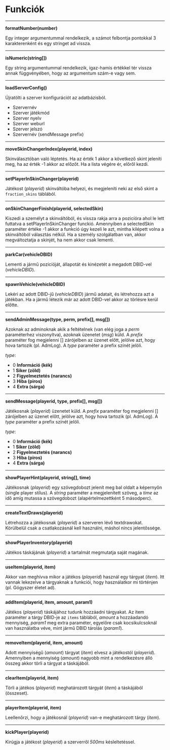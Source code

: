 # Funkciók

---

**formatNumber(**number**)**

Egy integer argumentummal rendelkezik, a számot felbontja pontokkal 3 karakterenként és egy stringet ad vissza.

---

**isNumeric(**string[]**)**

Egy string argumentummal rendelkezik, igaz-hamis értékkel tér vissza annak függvényében, hogy az argumentum szám-e vagy sem.

---

**loadServerConfig()**

Újratölti a szerver konfigurációt az adatbázisból.

* Szervernév
* Szerver játékmód
* Szerver nyelv
* Szerver weburl
* Szerver jelszó
* Szervernév (sendMessage prefix)

---

**moveSkinChangerIndex(**playerid, index**)**

Skinválasztóban való léptetés. Ha az érték 1 akkor a következő skint jeleníti meg, ha az érték -1 akkor az előzőt. Ha a lista végére ér, előről kezdi.

---

**setPlayerInSkinChanger(**playerid**)**

Játékost (_playerid_) skinváltóba helyezi, és megjeleníti neki az első skint a `fraction_skins` táblából.

---

**onSkinChangerFinish(**playerid, selectedSkin**)**

Kiszedi a személyt a skinváltóból, és vissza rakja arra a pozicíóra ahol le lett futtatva a setPlayerInSkinChanger funckió. Amennyiben a selectedSkin paraméter értéke -1 akkor a funkció úgy kezeli le azt, mintha kilépett volna a skinváltóból választás nélkül. Ha a személy szolgálatban van, akkor megváltoztatja a skinjét, ha nem akkor csak lementi.

---

**parkCar(**vehicleDBID**)**

Lementi a jármű pozicíóját, állapotát és kinézetét a megadott DBID-vel (_vehicleDBID_).

---

**spawnVehicle(**vehicleDBID**)**

Lekéri az adott DBID-jű (_vehicleDBID_) jármű adatait, és létrehozza azt a játékban. Ha a jármű létezik már az adott DBID-vel akkor az törlésre kerül előtte.

---

**sendAdminMessage(**type, perm, prefix[], msg[]**)**

Azoknak az adminoknak akik a feltételnek (van elég joga a _perm_ paraméterhez viszonyítva), azoknak üzenetet (_msg_) küld. A _prefix_ paraméter fog megjelenni [] zárójelben az üzenet előtt, jelölve azt, hogy hova tartozik (pl. AdmLog). A _type_ paraméter a prefix színét jelöli.

_type_:

* 0 **Információ (kék)**
* 1 **Siker (zöld)**
* 2 **Figyelmeztetés (narancs)**
* 3 **Hiba (piros)**
* 4 **Extra (sárga)**

---

**sendMessage(**playerid, type, prefix[], msg[]**)**

Játékosnak (_playerid_) üzenetet küld. A _prefix_ paraméter fog megjelenni [] zárójelben az üzenet előtt, jelölve azt, hogy hova tartozik (pl. AdmLog). A _type_ paraméter a prefix színét jelöli.

_type_:

* 0 **Információ (kék)**
* 1 **Siker (zöld)**
* 2 **Figyelmeztetés (narancs)**
* 3 **Hiba (piros)**
* 4 **Extra (sárga)**

---

**showPlayerHint(**playerid, string[], time**)**

Játékosnak (_playerid_) egy szövegdobozt jelenít meg bal oldalt a képernyőn (single player stílus). A _string_ paraméter a megjelenített szöveg, a _time_ az idő amíg mutassa a szövegdobozt (alapértelmezettként 5 másodperc).

---

**createTextDraws(**playerid**)**

Létrehozza a játékosnak (_playerid_) a szerveren lévő textdrawokat. Körülbelül csak a csatlakozásnál kell használni, máshol nincs jelentőssége.

---

**showPlayerInventory(**playerid**)**

Játékos táskájának (_playerid_) a tartalmát megmutatja saját magának.

---

**useItem(**playerid, item**)**

Akkor van meghívva mikor a játékos (_playerid_) használ egy tárgyat (_item_). Itt vannak lekezelve a tárgyaknak a funkciói, hogy használatkor mi történjen (pl. Gógyszer életet ad).

---

**addItem(**playerid, item, amount, param1**)**

Játékos (_playerid_) táskájához tudunk hozzáadni tárgyakat. Az item paraméter a tárgy DBID-je az `items` táblából, _amount_ a hozzáadandó mennyiség, _param1_ meg extra paraméter, egyelőre csak kocsikulcsoknál van használatba véve, mint jármű DBID tárolás (_param1_).

---

**removeItem(**playerid, item, amount**)**

Adott mennyiségű (_amount_) tárgyat (_item_) elvesz a játékostól (_playerid_). Amennyiben a mennyiség (_amount_) nagyobb mint a rendelkezésre álló összeg akkor törli a tárgyat a táskájából.

---

**clearItem(**playerid, item**)**

Törli a játékos (_playerid_) meghatározott tárgyát (_item_) a táskájából (összeset).

---

**playerItem(**playerid, item**)**

Leellenőrzi, hogy a játékosnál (_playerid_) van-e meghatározott tárgy (_item_).

---

**kickPlayer(**playerid**)**

Kirúgja a játékost (_playerid_) a szerverről _500ms_ késleltetéssel.

